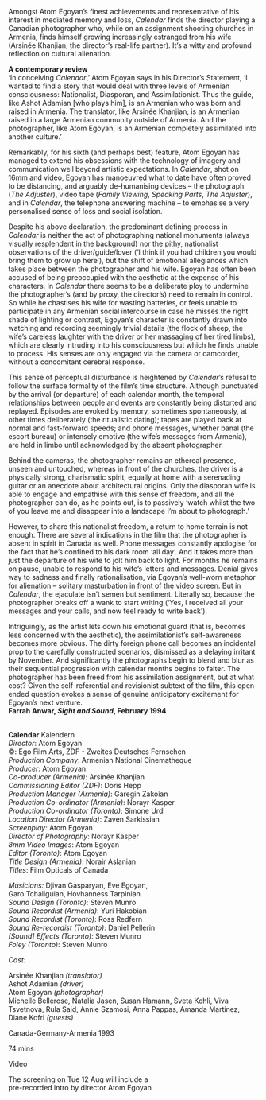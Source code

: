 
Amongst Atom Egoyan’s finest achievements and representative of his interest in mediated memory and loss, _Calendar_ finds the director playing a Canadian photographer who, while on an assignment shooting churches in Armenia, finds himself growing increasingly estranged from his wife (Arsinée Khanjian, the director’s real-life partner). It’s a witty and profound reflection on cultural alienation.

**A contemporary review**  
‘In conceiving _Calendar_,’ Atom Egoyan says in his Director’s Statement, ‘I wanted to find a story that would deal with three levels of Armenian consciousness: Nationalist, Diasporan, and Assimilationist. Thus the guide, like Ashot Adamian [who plays him], is an Armenian who was born and raised in Armenia. The translator, like Arsinée Khanjian, is an Armenian raised in a large Armenian community outside of Armenia. And the photographer, like Atom Egoyan, is an Armenian completely assimilated into another culture.’

Remarkably, for his sixth (and perhaps best) feature, Atom Egoyan has managed to extend his obsessions with the technology of imagery and communication well beyond artistic expectations. In _Calendar_, shot on 16mm and video, Egoyan has manoeuvred what to date have often proved to be distancing, and arguably de-humanising devices – the photograph (_The Adjuster_), video tape (_Family Viewing_, _Speaking Parts_, _The Adjuster_), and in _Calendar_, the telephone answering machine – to emphasise a very personalised sense of loss and social isolation.

Despite his above declaration, the predominant defining process in _Calendar_ is neither the act of photographing national monuments (always visually resplendent in the background) nor the pithy, nationalist observations of the driver/guide/lover (‘I think if you had children you would bring them to grow up here’), but the shift of emotional allegiances which takes place between the photographer and his wife. Egoyan has often been accused of being preoccupied with the aesthetic at the expense of his characters. In _Calendar_ there seems to be a deliberate ploy to undermine the photographer’s (and by proxy, the director’s) need to remain in control. So while he chastises his wife for wasting batteries, or feels unable to participate in any Armenian social intercourse in case he misses the right shade of lighting or contrast, Egoyan’s character is constantly drawn into watching and recording seemingly trivial details (the flock of sheep, the wife’s careless laughter with the driver or her massaging of her tired limbs), which are clearly intruding into his consciousness but which he finds unable to process. His senses are only engaged via the camera or camcorder, without a concomitant cerebral response.

This sense of perceptual disturbance is heightened by _Calendar_’s refusal to follow the surface formality of the film’s time structure. Although punctuated by the arrival (or departure) of each calendar month, the temporal relationships between people and events are constantly being distorted and replayed. Episodes are evoked by memory, sometimes spontaneously, at other times deliberately (the ritualistic dating); tapes are played back at normal and fast-forward speeds; and phone messages, whether banal (the escort bureau) or intensely emotive (the wife’s messages from Armenia), are held in limbo until acknowledged by the absent photographer.

Behind the cameras, the photographer remains an ethereal presence, unseen and untouched, whereas in front of the churches, the driver is a physically strong, charismatic spirit, equally at home with a serenading guitar or an anecdote about architectural origins. Only the diasporan wife is able to engage and empathise with this sense of freedom, and all the photographer can do, as he points out, is to passively ‘watch whilst the two of you leave me and disappear into a landscape I’m about to photograph.’

However, to share this nationalist freedom, a return to home terrain is not enough. There are several indications in the film that the photographer is absent in spirit in Canada as well. Phone messages constantly apologise for the fact that he’s confined to his dark room ‘all day’. And it takes more than just the departure of his wife to jolt him back to light. For months he remains on pause, unable to respond to his wife’s letters and messages. Denial gives way to sadness and finally rationalisation, via Egoyan’s well-worn metaphor for alienation – solitary masturbation in front of the video screen. But in _Calendar_, the ejaculate isn’t semen but sentiment. Literally so, because the photographer breaks off a wank to start writing (‘Yes, I received all your messages and your calls, and now feel ready to write back’).

Intriguingly, as the artist lets down his emotional guard (that is, becomes less concerned with the aesthetic), the assimilationist’s self-awareness becomes more obvious. The dirty foreign phone call becomes an incidental prop to the carefully constructed scenarios, dismissed as a delaying irritant by November. And significantly the photographs begin to blend and blur as their sequential progression with calendar months begins to falter. The photographer has been freed from his assimilation assignment, but at what cost? Given the self-referential and revisionist subtext of the film, this open-ended question evokes a sense of genuine anticipatory excitement for Egoyan’s next venture.  
**Farrah Anwar, _Sight and Sound_, February 1994**
<br><br>

**Calendar** Kalendern  
_Director_: Atom Egoyan  
©: Ego Film Arts,  ZDF - Zweites Deutsches Fernsehen  
_Production Company_:  Armenian National Cinematheque  
_Producer_: Atom Egoyan  
_Co-producer (Armenia)_: Arsinée Khanjian  
_Commissioning Editor (ZDF)_: Doris Hepp  
_Production Manager (Armenia)_: Garegin Zakoian  
_Production Co-ordinator (Armenia)_: Norayr Kasper  
_Production Co-ordinator (Toronto)_: Simone Urdl  
_Location Director (Armenia)_: Zaven Sarkissian  
_Screenplay_: Atom Egoyan  
_Director of Photography_: Norayr Kasper  
_8mm Video Images_: Atom Egoyan  
_Editor (Toronto)_: Atom Egoyan  
_Title Design (Armenia)_: Norair Aslanian  
_Titles_: Film Opticals of Canada

_Musicians:_ Djivan Gasparyan, Eve Egoyan,  
Garo Tchaliguian, Hovhanness Tarpinian  
_Sound Design (Toronto)_: Steven Munro  
_Sound Recordist (Armenia)_: Yuri Hakobian  
_Sound Recordist (Toronto)_: Ross Redfern  
_Sound Re-recordist (Toronto)_: Daniel Pellerin  
_[Sound] Effects (Toronto)_: Steven Munro  
_Foley (Toronto)_: Steven Munro

_Cast:_

Arsinée Khanjian _(translator)_  
Ashot Adamian _(driver)_  
Atom Egoyan _(photographer)_  
Michelle Bellerose, Natalia Jasen, Susan Hamann, Sveta Kohli, Viva Tsvetnova, Rula Said, Annie Szamosi, Anna Pappas, Amanda Martinez,  
Diane Kofri _(guests)_

Canada-Germany-Armenia 1993

74 mins

Video

The screening on Tue 12 Aug will include a  
pre-recorded intro by director Atom Egoyan
<!--stackedit_data:
eyJoaXN0b3J5IjpbNDg0ODI4MTY4XX0=
-->